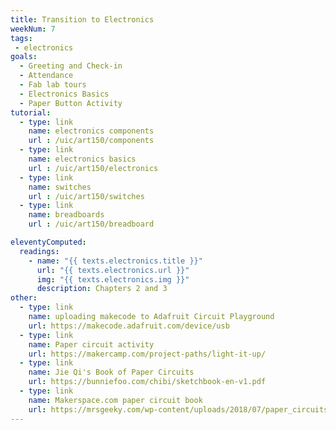 ```yaml
---
title: Transition to Electronics
weekNum: 7
tags:
 - electronics 
goals:
  - Greeting and Check-in
  - Attendance
  - Fab lab tours
  - Electronics Basics
  - Paper Button Activity
tutorial: 
  - type: link
    name: electronics components
    url : /uic/art150/components
  - type: link
    name: electronics basics
    url : /uic/art150/electronics   
  - type: link
    name: switches
    url : /uic/art150/switches   
  - type: link
    name: breadboards
    url : /uic/art150/breadboard   

eleventyComputed:
  readings:
    - name: "{{ texts.electronics.title }}"
      url: "{{ texts.electronics.url }}"
      img: "{{ texts.electronics.img }}"
      description: Chapters 2 and 3
other:
  - type: link
    name: uploading makecode to Adafruit Circuit Playground
    url: https://makecode.adafruit.com/device/usb
  - type: link
    name: Paper circuit activity
    url: https://makercamp.com/project-paths/light-it-up/
  - type: link
    name: Jie Qi's Book of Paper Circuits
    url: https://bunniefoo.com/chibi/sketchbook-en-v1.pdf
  - type: link
    name: Makerspace.com paper circuit book
    url: https://mrsgeeky.com/wp-content/uploads/2018/07/paper_circuits_for_makerspaces__1_-3.pdf
---
```

